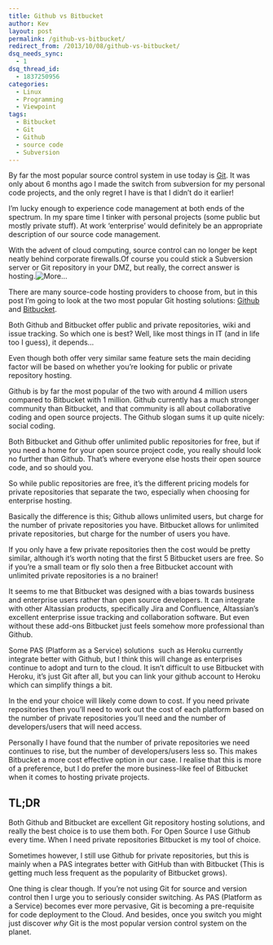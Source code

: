 ```yaml
---
title: Github vs Bitbucket
author: Kev
layout: post
permalink: /github-vs-bitbucket/
redirect_from: /2013/10/08/github-vs-bitbucket/
dsq_needs_sync:
  - 1
dsq_thread_id:
  - 1837250956
categories:
  - Linux
  - Programming
  - Viewpoint
tags:
  - Bitbucket
  - Git
  - Github
  - source code
  - Subversion
---
```

By far the most popular source control system in use today is <a title="git-scm website" href="http://git-scm.com/" target="_blank">Git</a>. It was only about 6 months ago I made the switch from subversion for my personal code projects, and the only regret I have is that I didn&#8217;t do it earlier!

I&#8217;m lucky enough to experience code management at both ends of the spectrum. In my spare time I tinker with personal projects (some public but mostly private stuff). At work &#8216;enterprise&#8217; would definitely be an appropriate description of our source code management.

With the advent of cloud computing, source control can no longer be kept neatly behind corporate firewalls.Of course you could stick a Subversion server or Git repository in your DMZ, but really, the correct answer is hosting.![][1]

There are many source-code hosting providers to choose from, but in this post I&#8217;m going to look at the two most popular Git hosting solutions: <a title="githubs website" href="http://github.com/" target="_blank">Github</a> and <a title="bitbucket website" href="http://bitbucket.org" target="_blank">Bitbucket</a>.<!--more-->

Both Github and Bitbucket offer public and private repositories, wiki and issue tracking. So which one is best? Well, like most things in IT (and in life too I guess), it depends&#8230;

Even though both offer very similar same feature sets the main deciding factor will be based on whether you&#8217;re looking for public or private repository hosting.

Github is by far the most popular of the two with around 4 million users compared to Bitbucket with 1 million. Github currently has a much stronger community than Bitbucket, and that community is all about collaborative coding and open source projects. The Github slogan sums it up quite nicely: social coding.

Both Bitbucket and Github offer unlimited public repositories for free, but if you need a home for your open source project code, you really should look no further than Github. That&#8217;s where everyone else hosts their open source code, and so should you.

So while public repositories are free, it&#8217;s the different pricing models for private repositories that separate the two, especially when choosing for enterprise hosting.

Basically the difference is this; Github allows unlimited users, but charge for the number of private repositories you have. Bitbucket allows for unlimited private repositories, but charge for the number of users you have.

If you only have a few private repositories then the cost would be pretty similar, although it&#8217;s worth noting that the first 5 Bitbucket users are free. So if you&#8217;re a small team or fly solo then a free Bitbucket account with unlimited private repositories is a no brainer!

It seems to me that Bitbucket was designed with a bias towards business and enterprise users rather than open source developers. It can integrate with other Altassian products, specifically Jira and Confluence, Altassian&#8217;s excellent enterprise issue tracking and collaboration software. But even without these add-ons Bitbucket just feels somehow more professional than Github.

Some PAS (Platform as a Service) solutions  such as Heroku currently integrate better with Github, but I think this will change as enterprises continue to adopt and turn to the cloud. It isn&#8217;t difficult to use Bitbucket with Heroku, it&#8217;s just Git after all, but you can link your github account to Heroku which can simplify things a bit.

In the end your choice will likely come down to cost. If you need private repositories then you&#8217;ll need to work out the cost of each platform based on the number of private repositories you&#8217;ll need and the number of developers/users that will need access.

Personally I have found that the number of private repositories we need continues to rise, but the number of developers/users less so. This makes Bitbucket a more cost effective option in our case. I realise that this is more of a preference, but I do prefer the more business-like feel of Bitbucket when it comes to hosting private projects.

## TL;DR

Both Github and Bitbucket are excellent Git repository hosting solutions, and really the best choice is to use them both. For Open Source I use Github every time. When I need private repositories Bitbucket is my tool of choice.

Sometimes however, I still use Github for private repositories, but this is mainly when a PAS integrates better with GitHub than with Bitbucket (This is getting much less frequent as the popularity of Bitbucket grows).

One thing is clear though. If you&#8217;re not using Git for source and version control then I urge you to seriously consider switching. As PAS (Platform as a Service) becomes ever more pervasive, Git is becoming a pre-requisite for code deployment to the Cloud. And besides, once you switch you might just discover *why* Git is the most popular version control system on the planet.

 [1]: http://www.kevssite.com/wp-includes/js/tinymce/plugins/wordpress/img/trans.gif "More..."